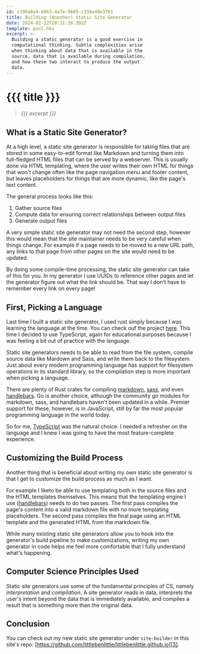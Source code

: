 ```yaml
---
id: c190a8a4-0863-4a7e-9665-c338a49e3761
title: Building (Another) Static Site Generator
date: 2024-02-22T20:31:26.392Z
template: post.hbs
excerpt: >-
  Building a static generator is a good exercise in
  computational thinking. Subtle complexities arise
  when thinking about data that is available in the
  source, data that is available during compilation,
  and how these two interact to produce the output
  data.
---
```


# {{{ title }}}

> _{{{ excerpt }}}_

## What is a Static Site Generator?

At a high level, a static site generator is responsible for taking
files that are stored in some easy-to-edit format like Markdown
and turning them into full-fledged HTML files that can be served
by a webserver. This is usually done via HTML templating, where
the user writes their own HTML for things that won't change often
like the page navigation menu and footer content, but leaves
placeholders for things that are more dynamic, like the page's
text content.

The general process looks like this:

1. Gather source files
2. Compute data for ensuring correct relationships between output files
3. Generate output files 

A very simple static site generator may not need the second step,
however this would mean that the site maintainer needs to be very
careful when things change. For example if a page needs to be moved
to a new URL path, any links to that page from other pages on the
site would need to be updated.

By doing some compile-time processing, the static site generator
can take of this for you. In my generator I use UUIDs to reference
other pages and let the generator figure out what the link should
be. That way I don't have to remember every link on every page!

## First, Picking a Language

Last time I built a static site generator, I used rust simply
because I was learning the language at the time. You can check
ouf the project [here][1]. This time I decided to use TypeScript,
again for educational purposes because I was feeling a bit out of
practice with the language. 

Static site generators needs to be able to read from the file
system, compile source data like Mardown and Sass, and write
them back to the filesystem. Just about every modern programming
language has support for filesystem operations in its standard
library, so the compilation step is more important when picking
a language.

There are plenty of Rust crates for compiling [markdown][rs-md],
[sass][rs-sass], and even [handlebars][rs-hbs]. Go is another
choice, although the community go modules for markdown, sass, and
handlebars haven't been updated in a while. Premier support for
these, however, is in JavaScript, still by far the most popular
programming language in the world today.

So for me, [TypeScript][ts] was the natural choice. I needed a
refresher on the language and I knew I was going to have the most
feature-complete experience.

## Customizing the Build Process

Another thing that is beneficial about writing my own static
site generator is that I get to customize the build process
as much as I want.

For example I liketo be able to use templating
both in the source files and the HTML templates themselves.
This means that the templating engine I use ([handlebars][2])
needs to do two passes. The first pass compiles the page's
content into a valid markdown file with no more templating
placeholders. The second pass compiles the final page using
an HTML template and the generated HTML from the markdown file.

While many existing static site generators allow you to hook into
the generator's build pipeline to make customizations, writing
my own generator in code helps me feel more comfortable that I
fully understand what's happening.

## Computer Science Principles Used

Static site generators use some of the fundamental principles
of CS, namely _interpretation_ and _compilation_. A site
generator reads in data, interprets the user's intent beyond
the data that is immediately available, and compiles a result
that is something more than the original data.

## Conclusion

You can check out my new static site generator under `site-builder`
in this site's repo:
[https://github.com/littlebenlittle/littlebenlittle.github.io][3].

[1]: https://github.com/littlebenlittle/site-gen
[2]: https://handlebarsjs.com/
[3]: https://github.com/littlebenlittle/littlebenlittle.github.io
[rs-md]: https://crates.io/keywords/markdown
[rs-sass]: https://crates.io/search?q=sass
[rs-hbs]: https://crates.io/crates/handlebars
[ts]: https://www.typescriptlang.org/
